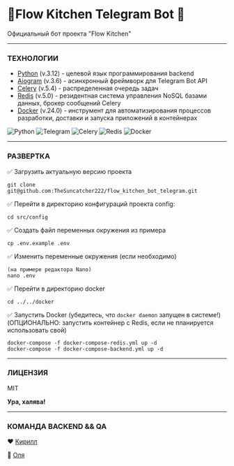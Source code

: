 # __🕺Flow Kitchen Telegram Bot 💃__

Официальный бот проекта "Flow Kitchen"

___

### ТЕХНОЛОГИИ

- [Python] (v.3.12) - целевой язык программирования backend
- [Aiogram] (v.3.6) - асинхронный фреймворк для Telegram Bot API
- [Celery] (v.5.4) - распределенная очередь задач
- [Redis] (v.5.0) - резидентная система управления NoSQL базами данных, брокер сообщений Celery
- [Docker] (v.24.0) - инструмент для автоматизирования процессов разработки, доставки и запуска приложений в контейнерах

![Python](https://img.shields.io/badge/python-3670A0?style=for-the-badge&logo=python&logoColor=ffdd54)
![Telegram](https://img.shields.io/badge/Telegram-2CA5E0?style=for-the-badge&logo=telegram&logoColor=white)
![Celery](https://a11ybadges.com/badge?logo=celery)
![Redis](https://img.shields.io/badge/redis-%23DD0031.svg?style=for-the-badge&logo=redis&logoColor=white)
![Docker](https://img.shields.io/badge/docker-%230db7ed.svg?style=for-the-badge&logo=docker&logoColor=white)

[Python]: <https://www.python.org/>
[Aiogram]: <https://aiogram.dev/>
[Celery]: <https://docs.celeryq.dev/en/stable/>
[Redis]: <https://redis.io/>
[Docker]: <https://www.docker.com/>

___

### РАЗВЕРТКА

✅ Загрузить актуальную версию проекта

```
git clone git@github.com:TheSuncatcher222/flow_kitchen_bot_telegram.git
```

✅ Перейти в директорию конфигураций проекта config:

```
cd src/config
```

✅ Создать файл переменных окружения из примера

```
cp .env.example .env
```

✅ Изменить переменные окружения (если необходимо)

```
(на примере редактора Nano)
nano .env
```

✅ Перейти в директорию docker

```
cd ../../docker
```

✅ Запустить Docker (убедитесь, что `docker daemon` запущен в системе!) (ОПЦИОНАЛЬНО: запустить контейнер с Redis, если не планируется использовать свой)

```
docker-compose -f docker-compose-redis.yml up -d
docker-compose -f docker-compose-backend.yml up -d
```

___

### ЛИЦЕНЗИЯ

MIT

**Ура, халява!**

___

### КОМАНДА BACKEND && QA

❤️ [Кирилл](https://github.com/TheSuncatcher222/)

🩷 [Оля](https://github.com/OlgaKopaeva/)
